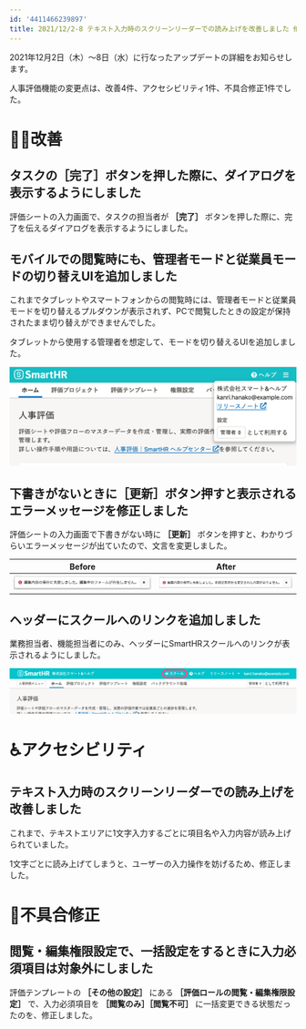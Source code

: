 ```yaml
---
id: '4411466239897'
title: 2021/12/2-8 テキスト入力時のスクリーンリーダーでの読み上げを改善しました 他5件
---
```

2021年12月2日（木）〜8日（水）に行なったアップデートの詳細をお知らせします。

人事評価機能の変更点は、改善4件、アクセシビリティ1件、不具合修正1件でした。

# 🚸💬改善

## タスクの［完了］ボタンを押した際に、ダイアログを表示するようにしました

評価シートの入力画面で、タスクの担当者が **［完了］** ボタンを押した際に、完了を伝えるダイアログを表示するようにしました。

## モバイルでの閲覧時にも、管理者モードと従業員モードの切り替えUIを追加しました

これまでタブレットやスマートフォンからの閲覧時には、管理者モードと従業員モードを切り替えるプルダウンが表示されず、PCで閲覧したときの設定が保持されたまま切り替えができませんでした。

タブレットから使用する管理者を想定して、モードを切り替えるUIを追加しました。

![mceclip0.png](./mceclip0.png)

## 下書きがないときに［更新］ボタン押すと表示されるエラーメッセージを修正しました

評価シートの入力画面で下書きがない時に **［更新］** ボタンを押すと、わかりづらいエラーメッセージが出ていたので、文言を変更しました。

| Before | After |
| --- | --- |
| ![](./144358507-ea1a5bdf-0624-415f-a7f5-06d1630eef39.png) | ![](./144358512-56a09bb9-8af8-414f-b3b6-840b5098bf7a.png) |

## ヘッダーにスクールへのリンクを追加しました

業務担当者、機能担当者にのみ、ヘッダーにSmartHRスクールへのリンクが表示されるようにしました。

![linkToSchool.png](./linkToSchool.png)

# ♿️アクセシビリティ

## テキスト入力時のスクリーンリーダーでの読み上げを改善しました

これまで、テキストエリアに1文字入力するごとに項目名や入力内容が読み上げられていました。

1文字ごとに読み上げてしまうと、ユーザーの入力操作を妨げるため、修正しました。

# 🐛不具合修正

## 閲覧・編集権限設定で、一括設定をするときに入力必須項目は対象外にしました

評価テンプレートの **［その他の設定］** にある **［評価ロールの閲覧・編集権限設定］** で、入力必須項目を **［閲覧のみ］［閲覧不可］** に一括変更できる状態だったのを、修正しました。
